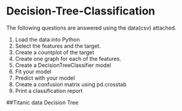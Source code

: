 # Decision-Tree-Classification

The following questions are answered using the data(csv) attached.

1. Load the data into Python 
2. Select the features and the target. 
3. Create a countplot of the target 
4. Create one graph for each of the features.
5. Create a DecisionTreeClassifier model 
6. Fit your model
7. Predict with your model
8. Create a confusion matrix using pd.crosstab
9. Print a classification report 

##Titanic data Decision Tree
